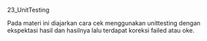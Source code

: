 23_UnitTesting

Pada materi ini diajarkan cara cek menggunakan unittesting dengan ekspektasi hasil dan hasilnya lalu terdapat koreksi failed atau oke.